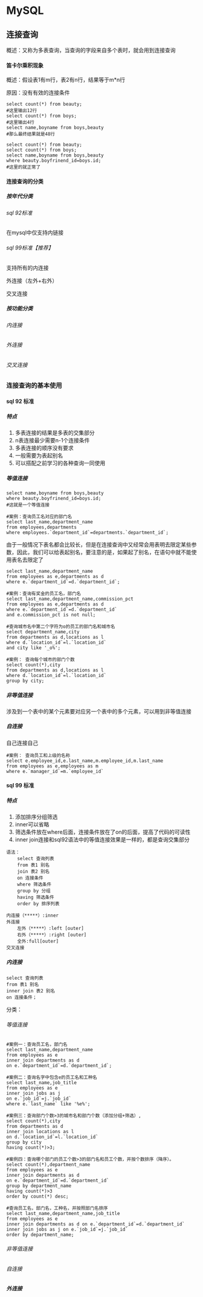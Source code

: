 # MySQL

## 连接查询

概述：又称为多表查询，当查询的字段来自多个表时，就会用到连接查询

#### 笛卡尔乘积现象

概述：假设表1有m行，表2有n行，结果等于m*n行

原因：没有有效的连接条件

```mysql
select count(*) from beauty;
#这里输出12行
select count(*) from boys;
#这里输出4行
select name,boyname from boys,beauty
#那么最终结果就是48行
```

```mysql
select count(*) from beauty;
select count(*) from boys;
select name,boyname from boys,beauty
where beauty.boyfrinend_id=boys.id;
#这里的就正常了
```

#### 连接查询的分类

##### 按年代分类

###### sql 92标准

在mysql中仅支持内链接

###### sql 99标准【推荐】

支持所有的内连接

外连接（左外+右外）

交叉连接

##### 按功能分类

###### 内连接

###### 外连接

###### 交叉连接

### 连接查询的基本使用

#### sql 92 标准

##### 特点

1. 多表连接的结果是多表的交集部分
2. n表连接最少需要n-1个连接条件
3. 多表连接的顺序没有要求
4. 一般需要为表起别名
5. 可以搭配之前学习的各种查询一同使用

##### 等值连接

```mysql
select name,boyname from boys,beauty
where beauty.boyfrinend_id=boys.id;
#这就是一个等值连接
```

```mysql
#案例：查询员工名对应的部门名
select last_name,department_name
from employees,departments
where employees.`department_id`=departments.`department_id`;
```

由于一般情况下表名都会比较长，但是在连接查询中又经常会用表明去限定某些参数，因此，我们可以给表起别名，要注意的是，如果起了别名，在语句中就不能使用表名去限定了

```mysql
select last_name,department_name
from employees as e,departments as d
where e.`department_id`=d.`department_id`;
```

```mysql
#案例：查询有奖金的员工名，部门名
select last_name,department_name,commission_pct
from employees as e,departments as d
where e.`department_id`=d.`department_id`
and e.commission_pct is not null;
```

```mysql
#查询城市名中第二个字符为o的员工的部门名和城市名
select department_name,city
from departments as d,locations as l
where d.`location_id`=l.`location_id`
and city like '_o%';
```

```mysql
#案例： 查询每个城市的部门个数 
select count(*),city
from departments as d,locations as l
where d.`location_id`=l.`location_id`
group by city;
```

##### 非等值连接

涉及到一个表中的某个元素要对应另一个表中的多个元素，可以用到非等值连接

##### 自连接

自己连接自己

```mysql
#案例： 查询员工和上级的名称
select e.employee_id,e.last_name,m.employee_id,m.last_name
from employees as e,employees as m
where e.`manager_id`=m.`employee_id`
```

#### sql 99 标准

##### 特点

1. 添加排序分组筛选
2. inner可以省略
3. 筛选条件放在where后面，连接条件放在了on的后面，提高了代码的可读性
4. inner join连接和sql92语法中的等值连接效果是一样的，都是查询交集部分

```mysql
语法：
    select 查询列表
    from 表1 别名
    join 表2 别名 
    on 连接条件
    where 筛选条件
    group by 分组
    having 筛选条件
    order by 排序列表

内连接（*****）:inner
外连接
    左外（*****）:left [outer]
    右外（*****）:right [outer]
    全外:full[outer]
交叉连接
```

##### 内连接

```mysql
select 查询列表
from 表1 别名
inner join 表2 别名
on 连接条件；
```

分类：

###### 等值连接

```mysql
#案例一：查询员工名，部门名
select last_name,department_name
from employees as e
inner join departments as d
on e.`department_id`=d.`department_id`;

#案例二：查询名字中包含e的员工名和工种名
select last_name,job_title
from employees as e
inner join jobs as j
on e.`job_id`=j.`job_id`
where e.`last_name` like '%e%';

#案例三：查询部门个数>3的城市名和部门个数（添加分组+筛选）,
select count(*),city
from departments as d
inner join locations as l
on d.`location_id`=l.`location_id`
group by city
having count(*)>3;

#案例四：查询哪个部门的员工个数>3的部门名和员工个数，并按个数排序（降序）。
select count(*),department_name
from employees as e
inner join departments as d
on e.`department_id`=d.`department_id`
group by department_name
having count(*)>3
order by count(*) desc;

#查询员工名，部门名，工种名，并按照部门名排序
select last_name,department_name,job_title
from employees as e
inner join departments as d on e.`department_id`=d.`department_id`
inner join jobs as j on e.`job_id`=j.`job_id`
order by department_name;

```

###### 非等值连接

###### 自连接



##### 外连接





​    





